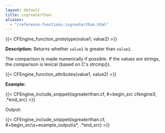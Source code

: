 ```yaml
---
layout: default
title: isgreaterthan
aliases:
  - "/reference-functions-isgreaterthan.html"
---
```


{{< CFEngine_function_prototype(value1, value2) >}}

**Description:** Returns whether `value1` is greater than `value2`.

The comparison is made numerically if possible. If the values are
strings, the comparison is lexical (based on C's strcmp()).

{{< CFEngine_function_attributes(value1, value2) >}}

**Example:**

{{< CFEngine_include_snippet(isgreaterthan.cf, #\+begin_src cfengine3, .*end_src) >}}

Output:

{{< CFEngine_include_snippet(isgreaterthan.cf, #\+begin_src\s+example_output\s*, .*end_src) >}}
